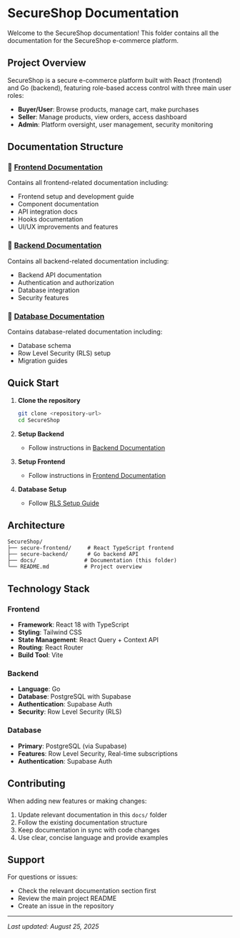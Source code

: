 # SecureShop Documentation

Welcome to the SecureShop documentation! This folder contains all the documentation for the SecureShop e-commerce platform.

## Project Overview

SecureShop is a secure e-commerce platform built with React (frontend) and Go (backend), featuring role-based access control with three main user roles:

- **Buyer/User**: Browse products, manage cart, make purchases
- **Seller**: Manage products, view orders, access dashboard
- **Admin**: Platform oversight, user management, security monitoring

## Documentation Structure

### 📁 [Frontend Documentation](./frontend/)
Contains all frontend-related documentation including:
- Frontend setup and development guide
- Component documentation
- API integration docs
- Hooks documentation
- UI/UX improvements and features

### 📁 [Backend Documentation](./backend/)
Contains all backend-related documentation including:
- Backend API documentation
- Authentication and authorization
- Database integration
- Security features

### 📁 [Database Documentation](./database/)
Contains database-related documentation including:
- Database schema
- Row Level Security (RLS) setup
- Migration guides

## Quick Start

1. **Clone the repository**
   ```bash
   git clone <repository-url>
   cd SecureShop
   ```

2. **Setup Backend**
   - Follow instructions in [Backend Documentation](./backend/README.md)

3. **Setup Frontend**
   - Follow instructions in [Frontend Documentation](./frontend/README.md)

4. **Database Setup**
   - Follow [RLS Setup Guide](./database/rls-setup-guide.md)

## Architecture

```
SecureShop/
├── secure-frontend/     # React TypeScript frontend
├── secure-backend/      # Go backend API
├── docs/               # Documentation (this folder)
└── README.md           # Project overview
```

## Technology Stack

### Frontend
- **Framework**: React 18 with TypeScript
- **Styling**: Tailwind CSS
- **State Management**: React Query + Context API
- **Routing**: React Router
- **Build Tool**: Vite

### Backend
- **Language**: Go
- **Database**: PostgreSQL with Supabase
- **Authentication**: Supabase Auth
- **Security**: Row Level Security (RLS)

### Database
- **Primary**: PostgreSQL (via Supabase)
- **Features**: Row Level Security, Real-time subscriptions
- **Authentication**: Supabase Auth

## Contributing

When adding new features or making changes:

1. Update relevant documentation in this `docs/` folder
2. Follow the existing documentation structure
3. Keep documentation in sync with code changes
4. Use clear, concise language and provide examples

## Support

For questions or issues:
- Check the relevant documentation section first
- Review the main project README
- Create an issue in the repository

---

*Last updated: August 25, 2025*

